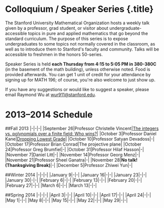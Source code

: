 # Colloquium / Speaker Series {.title}

The Stanford University Mathematical Organization hosts a weekly talk given by
a professor, grad student, or visitor about undergraduate-accessible topics in
pure and applied mathematics that go beyond the standard curriculum. The
purpose of this series is to expose undergraduates to some topics not normally
covered in the classroom, as well as to introduce them to Stanford's faculty
and community. Talks will be accessible to freshmen in the honors 50-series.

Speaker Series is held **each Thursday from 4:15 to 5:05 PM in 380-380C**
(in the basement of the math building), unless otherwise noted. Food is
provided afterwards. You can get 1 unit of credit for your attendance by
signing up for MATH 196; of course, you're also welcome to just show up.

If you have any suggestions or would like to suggest a speaker, please email
Raymond Wu at wur911@stanford.edu.

# 2013&ndash;2014 Schedule

##Fall 2013
|-|-|-|
|September 26|Professor Christelle Vincent|[The integers vs. polynomials over a finite field: Who wins?](/pdfs/speakers/sept26.pdf)|
|October 3|Professor Daniel Kane|[Dropping Lowest Grade](/pdfs/speakers/oct3.pdf)|
|October 10|Professor Satyan Devadoss|-|
|October 17|Professor Brian Conrad|The projective plane|
|October 24|Professor Greg Brumfiel|-|
|October 31|Professor Hilaf Hasson|-|
|November 7|Daniel Litt|-|
|November 14|Professor Georg Menz|-|
|November 21|Professor Sheel Ganatra|-|
|November 28|<b>No talk! (Thanksgiving Break)</b>|-|
|December 5|Professor Zhiwei Yun|-|

##Winter 2014
|-|-|-|
|January 9|-|-|
|January 16|-|-|
|January 23|-|-|
|January 30|-|-|
|February 6|-|-|
|February 13|-|-|
|February 20|-|-|
|February 27|-|-|
|March 6|-|-|
|March 13|-|-|

##Spring 2014
|-|-|-|
|April 3|-|-|
|April 10|-|-|
|April 17|-|-|
|April 24|-|-|
|May 1|-|-|
|May 8|-|-|
|May 15|-|-|
|May 22|-|-|
|May 29|-|-|
